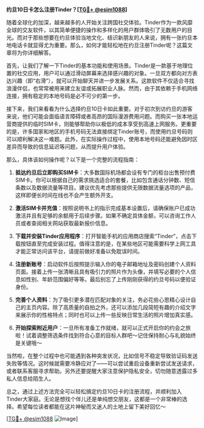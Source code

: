 **约旦10日卡怎么注册Tinder？[[TG💪+ @esim1088](https://t.me/s/esim1088)]**

随着全球化的加深，越来越多的人开始关注跨国社交体验。Tinder作为一款风靡全球的交友软件，以其简单便捷的操作和多样化的用户群体吸引了无数用户的目光。而对于那些想要在约旦体验当地文化、结识新朋友的人来说，拥有一张约旦本地电话卡就显得尤为重要。那么，如何才能轻松地在约旦注册Tinder呢？这篇文章将为你详细解答。

首先，让我们了解一下Tinder的基本功能和使用场景。Tinder是一款基于地理位置的社交应用，用户可以通过滑动屏幕来选择感兴趣的对象。一旦双方都向对方表达兴趣（即“右滑”），就可以开始聊天并进一步发展关系。这款软件不仅适合寻找浪漫伴侣，也常常被用来建立友谊或拓展职业人脉。然而，由于其依赖于手机网络连接，拥有稳定的本地号码是必不可少的第一步。

接下来，我们来看看为什么选择约旦10日卡如此重要。对于初次到访约旦的游客来说，他们可能会面临语言障碍或者高昂的国际漫游费用问题。而购买一张本地运营商提供的临时SIM卡，则能够帮助你以极低的成本享受到高速上网服务。更重要的是，许多国家和地区的手机号码无法直接绑定Tinder账号，而使用约旦号码则可以顺利解决这一难题。此外，在实际操作过程中，使用本地号码还能避免因时区差异而导致的信息延迟等问题，从而提升用户体验。

那么，具体该如何操作呢？以下是一个完整的流程指南：

1. **抵达约旦后立即购买SIM卡**：大多数国际机场都会设有专门的柜台出售预付费SIM卡。你可以根据自己的需求挑选适合的套餐，比如包含通话分钟数、短信条数以及数据流量等项目。建议优先考虑那些提供无限数据流量选项的产品，这样即便长时间在线也不会产生额外开支。

2. **激活SIM卡并充值**：按照说明书上的指示完成基本设置后，请确保账户已成功激活并且有足够的余额用于后续步骤。如果不确定具体金额，可以咨询工作人员或者查阅相关网站获取最新报价信息。

3. **下载并安装Tinder应用程序**：打开智能手机的应用商店搜索“Tinder”，点击下载按钮直至完成安装过程。值得注意的是，在某些地区可能需要科学上网工具才能正常访问该平台，请提前做好准备以免耽误时间。

4. **注册新账号**：启动软件后按照提示输入你的电子邮箱地址及密码创建个人资料页面。接着上传一张清晰且具有吸引力的照片作为头像，并填写必要的个人信息如性别、年龄范围偏好等等。最后别忘了上传刚刚获得的约旦号码以便验证身份。

5. **完善个人资料**：为了吸引更多潜在匹配对象的关注，务必花些心思精心设计自己的主页内容。除了高质量的自拍之外，还可以添加几段简短有趣的介绍文字来展示你的性格特点；同时也可以上传一些反映日常生活的照片增加真实感。

6. **开始探索附近用户**：一旦所有准备工作就绪，就可以正式开启你的约会之旅啦！试着调整筛选条件找到符合心意的目标人群吧～记住保持耐心与礼貌始终是关键哦～

当然啦，在整个过程中也可能遇到各种突发状况，比如信号不稳定导致验证码发送失败等情况。这时候就需要冷静应对了——可以尝试重启设备重新尝试发送请求，或者联系客服寻求帮助。另外还要提醒大家注意保护隐私安全，切勿随意透露过多私人信息给陌生人。

总之，通过上述方法完全可以轻松搞定约旦10日卡的注册流程，并顺利加入Tinder大家庭。无论是想找个伴儿还是单纯想交朋友，这都是一个非常棒的选择。希望每位读者都能在这片神秘而又迷人的土地上留下美好回忆～

[[TG💪+ @esim1088](https://t.me/s/esim1088) ![Image](https://i.postimg.cc/4NQfJmqS/Snipaste-2025-05-13-00-14-12.png)]